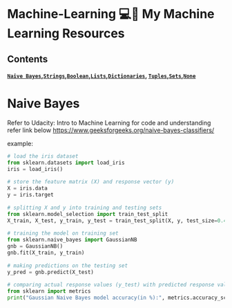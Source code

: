 Machine-Learning 💻🚀
My Machine Learning Resources
===============================

Contents
--------
**[`Naive Bayes`](#naive-bayes)__,__[`Strings`](#strings)__,__[`Boolean`](#boolean)__,__[`Lists`](#lists)__,__[`Dictionaries`](#dictionaries)__,__ [`Tuples`](#tuples)__,__[`Sets`](#sets)__,__[`None`](#none)**  

# Naive Bayes
Refer to Udacity: Intro to Machine Learning
for code and understanding refer link below
https://www.geeksforgeeks.org/naive-bayes-classifiers/

example:
```python
# load the iris dataset 
from sklearn.datasets import load_iris 
iris = load_iris() 
  
# store the feature matrix (X) and response vector (y) 
X = iris.data 
y = iris.target 
  
# splitting X and y into training and testing sets 
from sklearn.model_selection import train_test_split 
X_train, X_test, y_train, y_test = train_test_split(X, y, test_size=0.4, random_state=1) 
  
# training the model on training set 
from sklearn.naive_bayes import GaussianNB 
gnb = GaussianNB() 
gnb.fit(X_train, y_train) 
  
# making predictions on the testing set 
y_pred = gnb.predict(X_test) 
  
# comparing actual response values (y_test) with predicted response values (y_pred) 
from sklearn import metrics 
print("Gaussian Naive Bayes model accuracy(in %):", metrics.accuracy_score(y_test, y_pred)*100)
```
